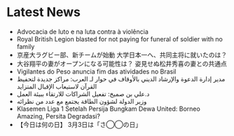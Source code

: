 # Latest News
-  Advocacia de luto e na luta contra à violência
-  Royal British Legion blasted for not paying for funeral of soldier with no family
-  京産大ラグビー部、新チームが始動 大学日本一へ、共同主将に就いたのは？
-  大谷翔平の妻がオープンになる可能性は？ 姿見せぬ松井秀喜の妻との共通点
-  Vigilantes do Peso anuncia fim das atividades no Brasil
-  مدير إدارة الدعوة والإرشاد الديني بالأوقاف في حوار لـ العرب: مراكز جديدة لتحفيظ القرآن لاستيعاب الإقبال المتزايد
-  د.علي بن صميخ: تفعيل الشراكات للارتقاء ببيئة العمل
-  وزير الدولة لشؤون الطاقة يجتمع مع عدد من نظرائه
-  Klasemen Liga 1 Setelah Persija Bungkam Dewa United: Borneo Amazing, Persita Degradasi?
-  【今日は何の日】 3月3日は「さ◯◯の日」

